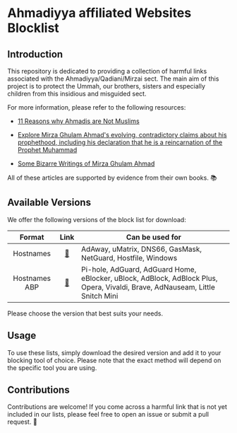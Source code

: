 # Ahmadiyya affiliated Websites Blocklist

## Introduction

This repository is dedicated to providing a collection of harmful links associated with the Ahmadiyya/Qadiani/Mirzai sect. The main aim of this project is to protect the Ummah, our brothers, sisters and especially children from this insidious and misguided sect. 

For more information, please refer to the following resources:

- [11 Reasons why Ahmadis are Not Muslims](https://www.answering-ahmadiyya.org/11-reasons-why-ahmadis-are-not-muslim/)

- [Explore Mirza Ghulam Ahmad's evolving, contradictory claims about his prophethood, including his declaration that he is a reincarnation of the Prophet Muhammad](https://www.answering-ahmadiyya.org/the-true-nature-of-mirza-ghulam-ahmads-claim-of-prophethood/)

- [Some Bizarre Writings of Mirza Ghulam Ahmad](https://www.answering-ahmadiyya.org/some-bizarre-writings-of-mirza-ghulam-ahmad/)

All of these articles are supported by evidence from their own books. 📚

## Available Versions

We offer the following versions of the block list for download:

| Format |       Link          | Can be used for |
|:------:|:-------------------:|-----------------|
| Hostnames | [:floppy_disk:](https://raw.githubusercontent.com/Sw0rd0f60d/Ahmadiyya-Affiliated-Blocklist/main/Ahmadiyya_affiliated_hostnames.txt)  |AdAway, uMatrix, DNS66, GasMask, NetGuard, Hostfile, Windows |
| Hostnames ABP | [:floppy_disk:](https://raw.githubusercontent.com/Sw0rd0f60d/Ahmadiyya-Affiliated-Blocklist/main/Ahmadiyya_affiliated_hostnames_ABP.txt) | Pi-hole, AdGuard, AdGuard Home, eBlocker, uBlock, AdBlock, AdBlock Plus, Opera, Vivaldi, Brave, AdNauseam, Little Snitch Mini |

Please choose the version that best suits your needs.

## Usage

To use these lists, simply download the desired version and add it to your blocking tool of choice. Please note that the exact method will depend on the specific tool you are using.

## Contributions

Contributions are welcome! If you come across a harmful link that is not yet included in our lists, please feel free to open an issue or submit a pull request. 🙌
